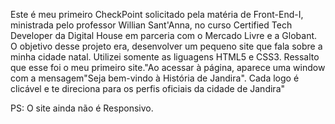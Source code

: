 Este é meu primeiro CheckPoint solicitado pela matéria de Front-End-I, ministrada pelo professor Willian Sant'Anna, no curso Certified Tech Developer da Digital House em parceria com o Mercado Livre e a Globant. O objetivo desse projeto era, desenvolver um pequeno site que fala sobre a minha cidade natal. Utilizei somente as liguagens HTML5 e CSS3. Ressalto que esse foi o meu primeiro site."Ao acessar à página, aparece uma window com a mensagem"Seja bem-vindo à História de Jandira". Cada logo é clicável e te direciona para os perfis oficiais da cidade de Jandira"



PS: O site ainda não é Responsivo.

